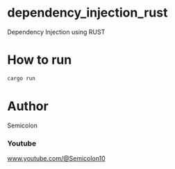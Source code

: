 # dependency_injection_rust
Dependency Injection using RUST

# How to run

```bash
cargo run
```

# Author
Semicolon

### Youtube

www.youtube.com/@Semicolon10
